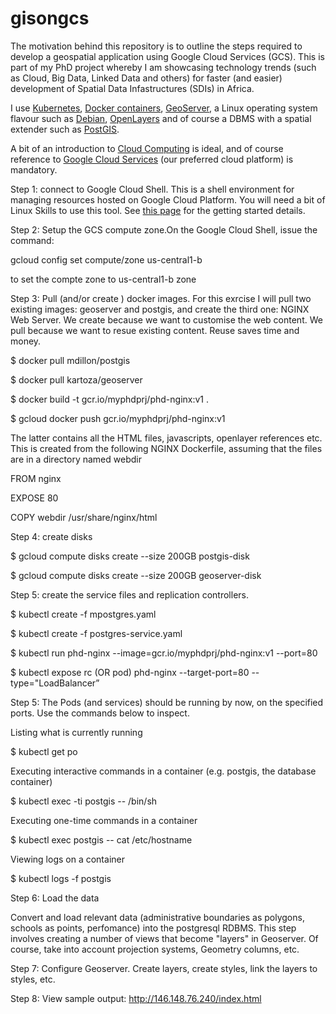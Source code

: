 # gisongcs
The motivation behind this repository is to outline the steps required to develop a geospatial application using Google Cloud Services (GCS). This is part of my PhD project whereby I am showcasing technology trends (such as Cloud, Big Data, Linked Data and others) for faster (and easier) development of Spatial Data Infastructures (SDIs) in Africa.

I use <a href="http://kubernetes.io/" target="_blank">Kubernetes</a>, <a href="https://www.docker.com/" target="_blank">Docker containers</a>, <a href="http://geoserver.org/" target="_blank" >GeoServer</a>, a Linux operating system flavour such as <a href="https://www.debian.org/" target="_blank" >Debian</a>, <a href="https://openlayers.org/" target="_blank" >OpenLayers</a> and of course a DBMS with a spatial extender such as <a href="http://www.postgis.net/" target="_blank">PostGIS</a>.

A bit of an introduction to <a href="https://en.wikipedia.org/wiki/Cloud_computing" target="_blank">Cloud Computing</a> is ideal, and of course reference to <a href="https://cloud.google.com" target="_blank">Google Cloud Services</a> (our preferred cloud platform) is mandatory.

Step 1: connect to Google Cloud Shell. This is a shell environment for managing resources hosted on Google Cloud Platform. You will need a bit of Linux Skills to use this tool. See <a href="https://cloud.google.com/shell/docs/quickstart" target="_blank"> this page</a> for the getting started details.

Step 2: Setup the GCS compute zone.On the Google Cloud Shell, issue the command:

gcloud config set compute/zone us-central1-b 

to set the compte zone to us-central1-b zone

Step 3: Pull (and/or create ) docker images. For this exrcise I will pull two existing images: geoserver and postgis, and create the third one: NGINX Web Server. We create because we want to customise the web content. We pull because we want to resue existing content. Reuse saves time and money.

$ docker pull mdillon/postgis

$ docker pull kartoza/geoserver

$ docker build -t gcr.io/myphdprj/phd-nginx:v1 .

$ gcloud docker push gcr.io/myphdprj/phd-nginx:v1

The latter contains all the HTML files, javascripts, openlayer references etc. This is created from the following NGINX Dockerfile, assuming that the files are in a directory named webdir

FROM nginx

EXPOSE 80

COPY webdir /usr/share/nginx/html

Step 4: create disks

$ gcloud compute disks create --size 200GB postgis-disk

$ gcloud compute disks create --size 200GB geoserver-disk

Step 5: create the service files and replication controllers.

$ kubectl create -f mpostgres.yaml

$ kubectl create -f postgres-service.yaml

$ kubectl run phd-nginx --image=gcr.io/myphdprj/phd-nginx:v1 --port=80

$ kubectl expose rc (OR pod) phd-nginx --target-port=80 --type="LoadBalancer”

Step 5: The Pods (and services) should be running by now, on the specified ports. Use the commands below to inspect.

Listing what is currently running

$ kubectl get po

Executing interactive commands in a container (e.g. postgis, the database container)

$ kubectl exec -ti postgis -- /bin/sh

Executing one-time commands in a container

$ kubectl exec postgis -- cat /etc/hostname

Viewing logs on a container

$ kubectl logs -f postgis

Step 6: Load the data

Convert and load relevant data (administrative boundaries as polygons, schools as points, perfomance) into the postgresql RDBMS. This step involves creating a number of views that become "layers" in Geoserver. Of course, take into account projection systems, Geometry columns, etc.

Step 7: Configure Geoserver.  Create layers, create styles, link the layers to styles, etc.

Step 8: View sample output: http://146.148.76.240/index.html


